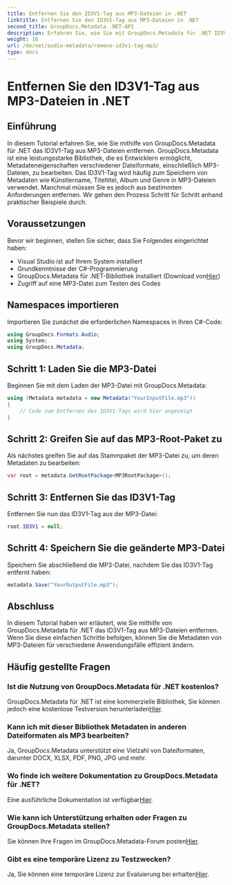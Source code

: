 ```yaml
---
title: Entfernen Sie den ID3V1-Tag aus MP3-Dateien in .NET
linktitle: Entfernen Sie den ID3V1-Tag aus MP3-Dateien in .NET
second_title: GroupDocs.Metadata .NET-API
description: Erfahren Sie, wie Sie mit GroupDocs.Metadata für .NET ID3V1-Tags aus MP3-Dateien entfernen. Einfache Schritt-für-Schritt-Anleitung mit praktischen Beispielen.
weight: 16
url: /de/net/audio-metadata/remove-id3v1-tag-mp3/
type: docs
---
```

# Entfernen Sie den ID3V1-Tag aus MP3-Dateien in .NET

## Einführung
In diesem Tutorial erfahren Sie, wie Sie mithilfe von GroupDocs.Metadata für .NET das ID3V1-Tag aus MP3-Dateien entfernen. GroupDocs.Metadata ist eine leistungsstarke Bibliothek, die es Entwicklern ermöglicht, Metadateneigenschaften verschiedener Dateiformate, einschließlich MP3-Dateien, zu bearbeiten. Das ID3V1-Tag wird häufig zum Speichern von Metadaten wie Künstlername, Titeltitel, Album und Genre in MP3-Dateien verwendet. Manchmal müssen Sie es jedoch aus bestimmten Anforderungen entfernen. Wir gehen den Prozess Schritt für Schritt anhand praktischer Beispiele durch.
## Voraussetzungen
Bevor wir beginnen, stellen Sie sicher, dass Sie Folgendes eingerichtet haben:
- Visual Studio ist auf Ihrem System installiert
- Grundkenntnisse der C#-Programmierung
-  GroupDocs.Metadata für .NET-Bibliothek installiert (Download von[Hier](https://releases.groupdocs.com/metadata/net/))
- Zugriff auf eine MP3-Datei zum Testen des Codes

## Namespaces importieren
Importieren Sie zunächst die erforderlichen Namespaces in Ihren C#-Code:
```csharp
using GroupDocs.Formats.Audio;
using System;
using GroupDocs.Metadata;
```
## Schritt 1: Laden Sie die MP3-Datei
Beginnen Sie mit dem Laden der MP3-Datei mit GroupDocs.Metadata:
```csharp
using (Metadata metadata = new Metadata("YourInputFile.mp3"))
{
    // Code zum Entfernen des ID3V1-Tags wird hier angezeigt
}
```
## Schritt 2: Greifen Sie auf das MP3-Root-Paket zu
Als nächstes greifen Sie auf das Stammpaket der MP3-Datei zu, um deren Metadaten zu bearbeiten:
```csharp
var root = metadata.GetRootPackage<MP3RootPackage>();
```
## Schritt 3: Entfernen Sie das ID3V1-Tag
Entfernen Sie nun das ID3V1-Tag aus der MP3-Datei:
```csharp
root.ID3V1 = null;
```
## Schritt 4: Speichern Sie die geänderte MP3-Datei
Speichern Sie abschließend die MP3-Datei, nachdem Sie das ID3V1-Tag entfernt haben:
```csharp
metadata.Save("YourOutputFile.mp3");
```

## Abschluss
In diesem Tutorial haben wir erläutert, wie Sie mithilfe von GroupDocs.Metadata für .NET das ID3V1-Tag aus MP3-Dateien entfernen. Wenn Sie diese einfachen Schritte befolgen, können Sie die Metadaten von MP3-Dateien für verschiedene Anwendungsfälle effizient ändern.

## Häufig gestellte Fragen
### Ist die Nutzung von GroupDocs.Metadata für .NET kostenlos?
 GroupDocs.Metadata für .NET ist eine kommerzielle Bibliothek, Sie können jedoch eine kostenlose Testversion herunterladen[Hier](https://releases.groupdocs.com/).
### Kann ich mit dieser Bibliothek Metadaten in anderen Dateiformaten als MP3 bearbeiten?
Ja, GroupDocs.Metadata unterstützt eine Vielzahl von Dateiformaten, darunter DOCX, XLSX, PDF, PNG, JPG und mehr.
### Wo finde ich weitere Dokumentation zu GroupDocs.Metadata für .NET?
 Eine ausführliche Dokumentation ist verfügbar[Hier](https://tutorials.groupdocs.com/metadata/net/).
### Wie kann ich Unterstützung erhalten oder Fragen zu GroupDocs.Metadata stellen?
 Sie können Ihre Fragen im GroupDocs.Metadata-Forum posten[Hier](https://forum.groupdocs.com/c/metadata/14).
### Gibt es eine temporäre Lizenz zu Testzwecken?
 Ja, Sie können eine temporäre Lizenz zur Evaluierung bei erhalten[Hier](https://purchase.groupdocs.com/temporary-license/).
